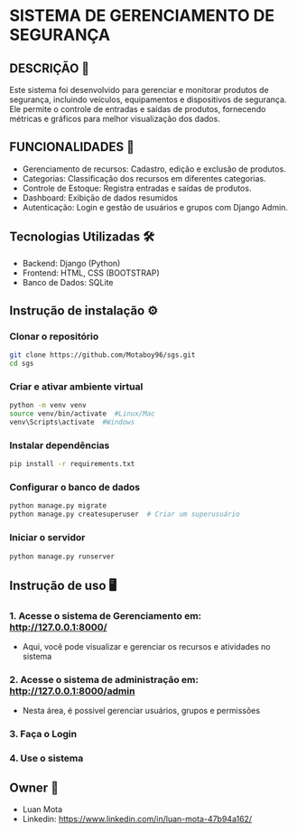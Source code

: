 # SISTEMA DE GERENCIAMENTO DE SEGURANÇA 

## DESCRIÇÃO 📝
Este sistema foi desenvolvido para gerenciar e monitorar produtos de segurança, incluindo veículos, equipamentos e dispositivos de segurança. Ele permite o controle de entradas e saídas de produtos, fornecendo métricas e gráficos para melhor visualização dos dados. 

## FUNCIONALIDADES 🚀
- Gerenciamento de recursos: Cadastro, edição e exclusão de produtos.
- Categorias: Classificação dos recursos em diferentes categorias.
- Controle de Estoque: Registra entradas e saídas de produtos.
- Dashboard: Exibição de dados resumidos
- Autenticação: Login e gestão de usuários e grupos com Django Admin.

## Tecnologias Utilizadas 🛠
- Backend: Django (Python)
- Frontend: HTML, CSS (BOOTSTRAP)
- Banco de Dados: SQLite

## Instrução de instalação ⚙️

### Clonar o repositório

```bash
git clone https://github.com/Motaboy96/sgs.git
cd sgs
```
### Criar e ativar ambiente virtual
```bash
python -m venv venv
source venv/bin/activate  #Linux/Mac
venv\Scripts\activate  #Windows
```

### Instalar dependências
```bash
pip install -r requirements.txt
```

### Configurar o banco de dados
```bash
python manage.py migrate
python manage.py createsuperuser  # Criar um superusuário
```

### Iniciar o servidor
```bash
python manage.py runserver
```

## Instrução de uso  🖥️
### 1. Acesse o sistema de Gerenciamento em: http://127.0.0.1:8000/
- Aqui, você pode visualizar e gerenciar os recursos e atividades no sistema

### 2. Acesse o sistema de administração em: http://127.0.0.1:8000/admin
- Nesta área, é possivel gerenciar usuários, grupos e permissões

### 3. Faça o Login

### 4. Use o sistema

## Owner 👤
- Luan Mota
- Linkedin: https://www.linkedin.com/in/luan-mota-47b94a162/